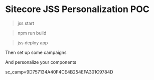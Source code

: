 # Sitecore JSS Personalization POC

> jss start

> npm run build

> jss deploy app

Then set up some campaigns

And personalize your components

sc_camp=9D757134A40F4CE4B254EFA301C9784D